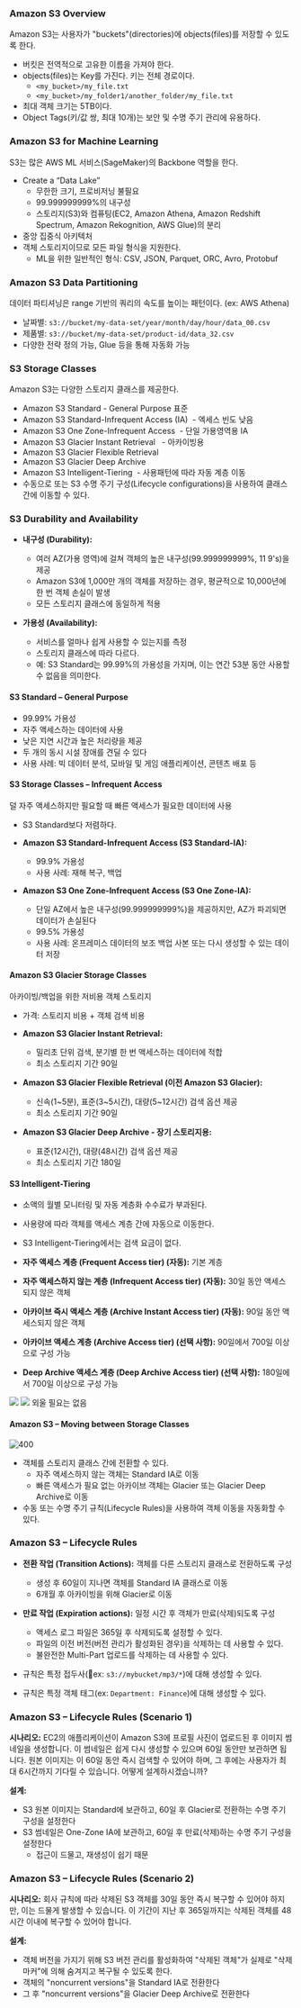 ### Amazon S3 Overview

Amazon S3는 사용자가 "buckets"(directories)에 objects(files)를 저장할 수 있도록 한다.

- 버킷은 전역적으로 고유한 이름을 가져야 한다.
- objects(files)는 Key를 가진다. 키는 전체 경로이다.
    - `<my_bucket>/my_file.txt`  
    - `<my_bucket>/my_folder1/another_folder/my_file.txt`  
- 최대 객체 크기는 5TB이다.
- Object Tags(키/값 쌍, 최대 10개)는 보안 및 수명 주기 관리에 유용하다.
    
### Amazon S3 for Machine Learning

S3는 많은 AWS ML 서비스(SageMaker)의 Backbone 역할을 한다.  

- Create a “Data Lake”
    - 무한한 크기, 프로비저닝 불필요  
    - 99.999999999%의 내구성  
	- 스토리지(S3)와 컴퓨팅(EC2, Amazon Athena, Amazon Redshift Spectrum, Amazon Rekognition, AWS Glue)의 분리  
- 중앙 집중식 아키텍처  
- 객체 스토리지이므로 모든 파일 형식을 지원한다.
    - ML을 위한 일반적인 형식: CSV, JSON, Parquet, ORC, Avro, Protobuf  
        
### Amazon S3 Data Partitioning

데이터 파티셔닝은 range 기반의 쿼리의 속도를 높이는 패턴이다. (ex: AWS Athena)
- 날짜별: `s3://bucket/my-data-set/year/month/day/hour/data_00.csv`  
- 제품별: `s3://bucket/my-data-set/product-id/data_32.csv`  
- 다양한 전략 정의 가능, Glue 등을 통해 자동화 가능

### S3 Storage Classes

Amazon S3는 다양한 스토리지 클래스를 제공한다.

- Amazon S3 Standard - General Purpose 표준  
- Amazon S3 Standard-Infrequent Access (IA)  - 엑세스 빈도 낮음
- Amazon S3 One Zone-Infrequent Access  - 단일 가용영역용 IA
- Amazon S3 Glacier Instant Retrieval   - 아카이빙용
- Amazon S3 Glacier Flexible Retrieval  
- Amazon S3 Glacier Deep Archive  
- Amazon S3 Intelligent-Tiering  - 사용패턴에 따라 자동 계층 이동
- 수동으로 또는 S3 수명 주기 구성(Lifecycle configurations)을 사용하여 클래스 간에 이동할 수 있다.

### S3 Durability and Availability

- **내구성 (Durability):**  
    - 여러 AZ(가용 영역)에 걸쳐 객체의 높은 내구성(99.999999999%, 11 9's)을 제공
    - Amazon S3에 1,000만 개의 객체를 저장하는 경우, 평균적으로 10,000년에 한 번 객체 손실이 발생
    - 모든 스토리지 클래스에 동일하게 적용
        
- **가용성 (Availability):**  
    - 서비스를 얼마나 쉽게 사용할 수 있는지를 측정
    - 스토리지 클래스에 따라 다르다.
    - 예: S3 Standard는 99.99%의 가용성을 가지며, 이는 연간 53분 동안 사용할 수 없음을 의미한다.
        
#### S3 Standard – General Purpose

- 99.99% 가용성  
- 자주 액세스하는 데이터에 사용
- 낮은 지연 시간과 높은 처리량을 제공
- 두 개의 동시 시설 장애를 견딜 수 있다
- 사용 사례: 빅 데이터 분석, 모바일 및 게임 애플리케이션, 콘텐츠 배포 등  
    
#### S3 Storage Classes – Infrequent Access

덜 자주 액세스하지만 필요할 때 빠른 액세스가 필요한 데이터에 사용

- S3 Standard보다 저렴하다.
- **Amazon S3 Standard-Infrequent Access (S3 Standard-IA):**  
    - 99.9% 가용성  
    - 사용 사례: 재해 복구, 백업  
        
- **Amazon S3 One Zone-Infrequent Access (S3 One Zone-IA):**  
    - 단일 AZ에서 높은 내구성(99.999999999%)을 제공하지만, AZ가 파괴되면 데이터가 손실된다
    - 99.5% 가용성  
    - 사용 사례: 온프레미스 데이터의 보조 백업 사본 또는 다시 생성할 수 있는 데이터 저장  
        
#### Amazon S3 Glacier Storage Classes

아카이빙/백업을 위한 저비용 객체 스토리지

- 가격: 스토리지 비용 + 객체 검색 비용  
- **Amazon S3 Glacier Instant Retrieval:**  
    - 밀리초 단위 검색, 분기별 한 번 액세스하는 데이터에 적합
    - 최소 스토리지 기간 90일  
        
- **Amazon S3 Glacier Flexible Retrieval (이전 Amazon S3 Glacier):**  
    - 신속(1~5분), 표준(3~5시간), 대량(5~12시간) 검색 옵션 제공  
    - 최소 스토리지 기간 90일  
        
- **Amazon S3 Glacier Deep Archive - 장기 스토리지용:**  
    - 표준(12시간), 대량(48시간) 검색 옵션 제공  
    - 최소 스토리지 기간 180일  

#### S3 Intelligent-Tiering

- 소액의 월별 모니터링 및 자동 계층화 수수료가 부과된다.
- 사용량에 따라 객체를 액세스 계층 간에 자동으로 이동한다.
- S3 Intelligent-Tiering에서는 검색 요금이 없다.

- **자주 액세스 계층 (Frequent Access tier) (자동):** 기본 계층  
- **자주 액세스하지 않는 계층 (Infrequent Access tier) (자동):** 30일 동안 액세스되지 않은 객체  
- **아카이브 즉시 액세스 계층 (Archive Instant Access tier) (자동):** 90일 동안 액세스되지 않은 객체  
- **아카이브 액세스 계층 (Archive Access tier) (선택 사항):** 90일에서 700일 이상으로 구성 가능  
- **Deep Archive 액세스 계층 (Deep Archive Access tier) (선택 사항):** 180일에서 700일 이상으로 구성 가능  


![](images/Pasted%20image%2020250714142554.png)
![](images/Pasted%20image%2020250714142606.png)
외울 필요는 없음

#### Amazon S3 – Moving between Storage Classes
![400](images/Pasted%20image%2020250714142930.png)
- 객체를 스토리지 클래스 간에 전환할 수 있다.
	- 자주 액세스하지 않는 객체는 Standard IA로 이동
	- 빠른 액세스가 필요 없는 아카이브 객체는 Glacier 또는 Glacier Deep Archive로 이동
- 수동 또는 수명 주기 규칙(Lifecycle Rules)을 사용하여 객체 이동을 자동화할 수 있다.

### Amazon S3 – Lifecycle Rules

- **전환 작업 (Transition Actions):** 객체를 다른 스토리지 클래스로 전환하도록 구성
    - 생성 후 60일이 지나면 객체를 Standard IA 클래스로 이동
    - 6개월 후 아카이빙을 위해 Glacier로 이동
        
- **만료 작업 (Expiration actions):** 일정 시간 후 객체가 만료(삭제)되도록 구성
    - 액세스 로그 파일은 365일 후 삭제되도록 설정할 수 있다.  
    - 파일의 이전 버전(버전 관리가 활성화된 경우)을 삭제하는 데 사용할 수 있다.  
    - 불완전한 Multi-Part 업로드를 삭제하는 데 사용할 수 있다.  
        
- 규칙은 특정 접두사(ex: `s3://mybucket/mp3/*`)에 대해 생성할 수 있다.  
- 규칙은 특정 객체 태그(ex: `Department: Finance`)에 대해 생성할 수 있다.  
     
### Amazon S3 – Lifecycle Rules (Scenario 1)

**시나리오:** EC2의 애플리케이션이 Amazon S3에 프로필 사진이 업로드된 후 이미지 썸네일을 생성합니다. 이 썸네일은 쉽게 다시 생성할 수 있으며 60일 동안만 보관하면 됩니다. 원본 이미지는 이 60일 동안 즉시 검색할 수 있어야 하며, 그 후에는 사용자가 최대 6시간까지 기다릴 수 있습니다. 어떻게 설계하시겠습니까?  

**설계:**
- S3 원본 이미지는 Standard에 보관하고, 60일 후 Glacier로 전환하는 수명 주기 구성을 설정한다
- S3 썸네일은 One-Zone IA에 보관하고, 60일 후 만료(삭제)하는 수명 주기 구성을 설정한다
	- 접근이 드물고, 재생성이 쉽기 때문

### Amazon S3 – Lifecycle Rules (Scenario 2)

**시나리오:** 회사 규칙에 따라 삭제된 S3 객체를 30일 동안 즉시 복구할 수 있어야 하지만, 이는 드물게 발생할 수 있습니다. 이 기간이 지난 후 365일까지는 삭제된 객체를 48시간 이내에 복구할 수 있어야 합니다.  

**설계:**
- 객체 버전을 가지기 위해 S3 버전 관리를 활성화하여 "삭제된 객체"가 실제로 "삭제 마커"에 의해 숨겨지고 복구될 수 있도록 한다.
- 객체의 "noncurrent versions"을 Standard IA로 전환한다
- 그 후 "noncurrent versions"을 Glacier Deep Archive로 전환한다


